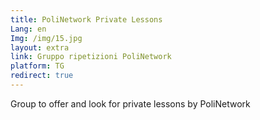 ```yaml
---
title: PoliNetwork Private Lessons
Lang: en
Img: /img/15.jpg
layout: extra
link: Gruppo ripetizioni PoliNetwork
platform: TG
redirect: true
---
```

Group to offer and look for private lessons by PoliNetwork
